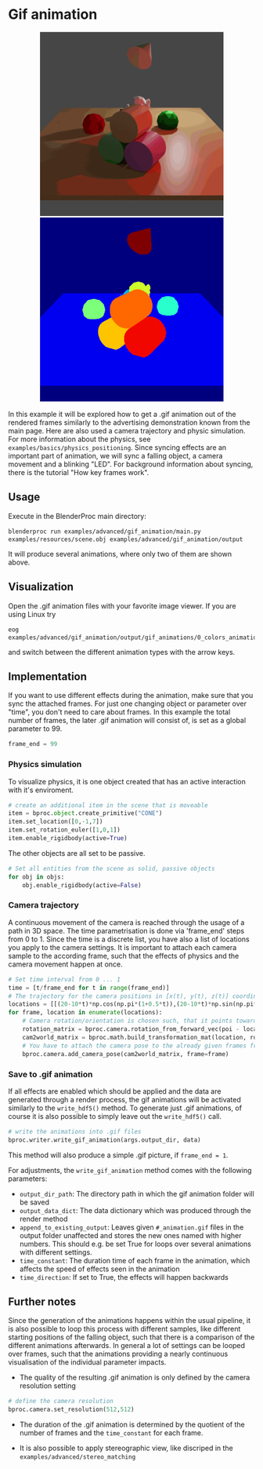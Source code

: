 # Gif animation

<p align="center">
<img src="../../../images/gif_animation_RGB.gif" alt="Front readme image" width=375>
<img src="../../../images/gif_animation_Segmentation.gif" alt="Front readme image" width=375>
</p>

In this example it will be explored how to get a .gif animation out of the rendered frames similarly to the advertising demonstration known from the main page. Here are also used a camera trajectory and physic simulation. 
For more information about the physics, see `examples/basics/physics_positioning`. Since syncing effects are an important part of animation, we will sync a falling object, a camera movement and a blinking "LED". 
For background information about syncing, there is the tutorial "How key frames work".

## Usage

Execute in the BlenderProc main directory:

```
blenderproc run examples/advanced/gif_animation/main.py examples/resources/scene.obj examples/advanced/gif_animation/output
```
It will produce several animations, where only two of them are shown above.

## Visualization

Open the .gif animation files with your favorite image viewer. If you are using Linux try

```
eog examples/advanced/gif_animation/output/gif_animations/0_colors_animation.gif
```
and switch between the different animation types with the arrow keys.

## Implementation

If you want to use different effects during the animation, make sure that you sync the attached frames. For just one changing object or parameter over "time", you don't need to care about frames.
In this example the total number of frames, the later .gif animation will consist of, is set as a global parameter to 99.

```python
frame_end = 99
```
### Physics simulation
To visualize physics, it is one object created that has an active interaction with it's enviroment. 
```python
# create an additional item in the scene that is moveable
item = bproc.object.create_primitive("CONE")
item.set_location([0,-1,7])
item.set_rotation_euler([1,0,1])
item.enable_rigidbody(active=True)
```

The other objects are all set to be passive.

```python
# Set all entities from the scene as solid, passive objects
for obj in objs:
    obj.enable_rigidbody(active=False)
```

### Camera trajectory
A continuous movement of the camera is reached through the usage of a path in 3D space. The time parametrisation is done via 'frame_end' steps from 0 to 1. Since the time is a discrete list, you have also a list of locations you apply to the camera settings. It is important to attach each camera sample to the according frame, such that the effects of physics and the camera movement happen at once.

```python
# Set time interval from 0 ... 1
time = [t/frame_end for t in range(frame_end)]
# The trajectory for the camera positions in [x(t), y(t), z(t)] coordinates
locations = [[(20-10*t)*np.cos(np.pi*(1+0.5*t)),(20-10*t)*np.sin(np.pi*(1+0.5*t)),8] for t in time]
for frame, location in enumerate(locations):
    # Camera rotation/orientation is chosen such, that it points towards the scene
    rotation_matrix = bproc.camera.rotation_from_forward_vec(poi - location, inplane_rot=0)
    cam2world_matrix = bproc.math.build_transformation_mat(location, rotation_matrix)
    # You have to attach the camera pose to the already given frames from the physics simulation
    bproc.camera.add_camera_pose(cam2world_matrix, frame=frame)
```

### Save to .gif animation
If all effects are enabled which should be applied and the data are generated through a render process, the gif animations will be activated similarly to the `write_hdf5()` method. To generate just .gif animations, of course it is also possible to simply leave out the `write_hdf5()` call.

```python
# write the animations into .gif files
bproc.writer.write_gif_animation(args.output_dir, data)
```
This method will also produce a simple .gif picture, if `frame_end = 1`.

For adjustments, the `write_gif_animation` method comes with the following parameters:
* `output_dir_path`: The directory path in which the gif animation folder will be saved
* `output_data_dict`: The data dictionary which was produced through the render method
* `append_to_existing_output`: Leaves given `#_animation.gif` files in the output folder unaffected and stores the new ones named with higher numbers. This should e.g. be set True for loops over several animations with different settings.
* `time_constant`: The duration time of each frame in the animation, which affects the speed of effects seen in the animation
* `time_direction`: If set to True, the effects will happen backwards

## Further notes

Since the generation of the animations happens within the usual pipeline, it is also possible to loop this process with different samples, like different starting positions of the falling object, such that there is a comparison of the different animations afterwards. In general a lot of settings can be looped over frames, such that the animations providing a nearly continuous visualisation of the individual parameter impacts.

* The quality of the resulting .gif animation is only defined by the camera resolution setting
```python
# define the camera resolution
bproc.camera.set_resolution(512,512)
```
* The duration of the .gif animation is determined by the quotient of the number of frames and the `time_constant` for each frame.

*  It is also possible to apply stereographic view, like discriped in the `examples/advanced/stereo_matching`

